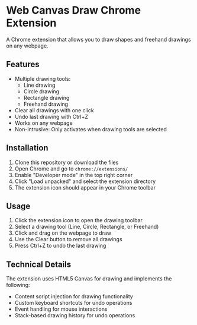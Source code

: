 # Web Canvas Draw Chrome Extension

A Chrome extension that allows you to draw shapes and freehand drawings on any webpage.

## Features

- Multiple drawing tools:
  - Line drawing
  - Circle drawing
  - Rectangle drawing
  - Freehand drawing
- Clear all drawings with one click
- Undo last drawing with Ctrl+Z
- Works on any webpage
- Non-intrusive: Only activates when drawing tools are selected

## Installation

1. Clone this repository or download the files
2. Open Chrome and go to `chrome://extensions/`
3. Enable "Developer mode" in the top right corner
4. Click "Load unpacked" and select the extension directory
5. The extension icon should appear in your Chrome toolbar

## Usage

1. Click the extension icon to open the drawing toolbar
2. Select a drawing tool (Line, Circle, Rectangle, or Freehand)
3. Click and drag on the webpage to draw
4. Use the Clear button to remove all drawings
5. Press Ctrl+Z to undo the last drawing

## Technical Details

The extension uses HTML5 Canvas for drawing and implements the following:
- Content script injection for drawing functionality
- Custom keyboard shortcuts for undo operations
- Event handling for mouse interactions
- Stack-based drawing history for undo operations 